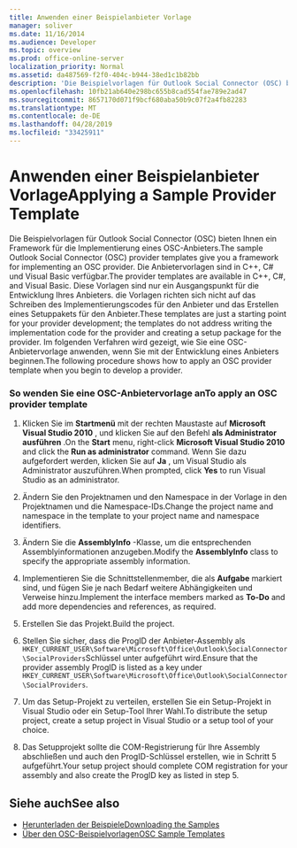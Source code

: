 ```yaml
---
title: Anwenden einer Beispielanbieter Vorlage
manager: soliver
ms.date: 11/16/2014
ms.audience: Developer
ms.topic: overview
ms.prod: office-online-server
localization_priority: Normal
ms.assetid: da487569-f2f0-404c-b944-38ed1c1b82bb
description: 'Die Beispielvorlagen für Outlook Social Connector (OSC) bieten Ihnen ein Framework für die Implementierung eines OSC-Anbieters. '
ms.openlocfilehash: 10fb21ab640e298bc655b8cad554fae789e2ad47
ms.sourcegitcommit: 8657170d071f9bcf680aba50b9c07f2a4fb82283
ms.translationtype: MT
ms.contentlocale: de-DE
ms.lasthandoff: 04/28/2019
ms.locfileid: "33425911"
---
```

# <a name="applying-a-sample-provider-template"></a><span data-ttu-id="9740e-103">Anwenden einer Beispielanbieter Vorlage</span><span class="sxs-lookup"><span data-stu-id="9740e-103">Applying a Sample Provider Template</span></span>

<span data-ttu-id="9740e-104">Die Beispielvorlagen für Outlook Social Connector (OSC) bieten Ihnen ein Framework für die Implementierung eines OSC-Anbieters.</span><span class="sxs-lookup"><span data-stu-id="9740e-104">The sample Outlook Social Connector (OSC) provider templates give you a framework for implementing an OSC provider.</span></span> <span data-ttu-id="9740e-105">Die Anbietervorlagen sind in C++, C# und Visual Basic verfügbar.</span><span class="sxs-lookup"><span data-stu-id="9740e-105">The provider templates are available in C++, C#, and Visual Basic.</span></span> <span data-ttu-id="9740e-106">Diese Vorlagen sind nur ein Ausgangspunkt für die Entwicklung Ihres Anbieters. die Vorlagen richten sich nicht auf das Schreiben des Implementierungscodes für den Anbieter und das Erstellen eines Setuppakets für den Anbieter.</span><span class="sxs-lookup"><span data-stu-id="9740e-106">These templates are just a starting point for your provider development; the templates do not address writing the implementation code for the provider and creating a setup package for the provider.</span></span> <span data-ttu-id="9740e-107">Im folgenden Verfahren wird gezeigt, wie Sie eine OSC-Anbietervorlage anwenden, wenn Sie mit der Entwicklung eines Anbieters beginnen.</span><span class="sxs-lookup"><span data-stu-id="9740e-107">The following procedure shows how to apply an OSC provider template when you begin to develop a provider.</span></span>
  
### <a name="to-apply-an-osc-provider-template"></a><span data-ttu-id="9740e-108">So wenden Sie eine OSC-Anbietervorlage an</span><span class="sxs-lookup"><span data-stu-id="9740e-108">To apply an OSC provider template</span></span>

1. <span data-ttu-id="9740e-109">Klicken Sie im **Startmenü** mit der rechten Maustaste auf **Microsoft Visual Studio 2010** , und klicken Sie auf den Befehl **als Administrator ausführen** .</span><span class="sxs-lookup"><span data-stu-id="9740e-109">On the **Start** menu, right-click **Microsoft Visual Studio 2010** and click the **Run as administrator** command.</span></span> <span data-ttu-id="9740e-110">Wenn Sie dazu aufgefordert werden, klicken Sie auf **Ja** , um Visual Studio als Administrator auszuführen.</span><span class="sxs-lookup"><span data-stu-id="9740e-110">When prompted, click **Yes** to run Visual Studio as an administrator.</span></span> 
    
2. <span data-ttu-id="9740e-111">Ändern Sie den Projektnamen und den Namespace in der Vorlage in den Projektnamen und die Namespace-IDs.</span><span class="sxs-lookup"><span data-stu-id="9740e-111">Change the project name and namespace in the template to your project name and namespace identifiers.</span></span>
    
3. <span data-ttu-id="9740e-112">Ändern Sie die **AssemblyInfo** -Klasse, um die entsprechenden Assemblyinformationen anzugeben.</span><span class="sxs-lookup"><span data-stu-id="9740e-112">Modify the **AssemblyInfo** class to specify the appropriate assembly information.</span></span> 
    
4. <span data-ttu-id="9740e-113">Implementieren Sie die Schnittstellenmember, die als **Aufgabe** markiert sind, und fügen Sie je nach Bedarf weitere Abhängigkeiten und Verweise hinzu.</span><span class="sxs-lookup"><span data-stu-id="9740e-113">Implement the interface members marked as **To-Do** and add more dependencies and references, as required.</span></span> 
    
5. <span data-ttu-id="9740e-114">Erstellen Sie das Projekt.</span><span class="sxs-lookup"><span data-stu-id="9740e-114">Build the project.</span></span>
    
6. <span data-ttu-id="9740e-115">Stellen Sie sicher, dass die ProgID der Anbieter-Assembly als `HKEY_CURRENT_USER\Software\Microsoft\Office\Outlook\SocialConnector\SocialProviders`Schlüssel unter aufgeführt wird.</span><span class="sxs-lookup"><span data-stu-id="9740e-115">Ensure that the provider assembly ProgID is listed as a key under  `HKEY_CURRENT_USER\Software\Microsoft\Office\Outlook\SocialConnector\SocialProviders`.</span></span>
    
7. <span data-ttu-id="9740e-116">Um das Setup-Projekt zu verteilen, erstellen Sie ein Setup-Projekt in Visual Studio oder ein Setup-Tool Ihrer Wahl.</span><span class="sxs-lookup"><span data-stu-id="9740e-116">To distribute the setup project, create a setup project in Visual Studio or a setup tool of your choice.</span></span>
    
8. <span data-ttu-id="9740e-117">Das Setupprojekt sollte die COM-Registrierung für Ihre Assembly abschließen und auch den ProgID-Schlüssel erstellen, wie in Schritt 5 aufgeführt.</span><span class="sxs-lookup"><span data-stu-id="9740e-117">Your setup project should complete COM registration for your assembly and also create the ProgID key as listed in step 5.</span></span>
    
## <a name="see-also"></a><span data-ttu-id="9740e-118">Siehe auch</span><span class="sxs-lookup"><span data-stu-id="9740e-118">See also</span></span>

- [<span data-ttu-id="9740e-119">Herunterladen der Beispiele</span><span class="sxs-lookup"><span data-stu-id="9740e-119">Downloading the Samples</span></span>](downloading-the-samples.md)
- [<span data-ttu-id="9740e-120">Über den OSC-Beispielvorlagen</span><span class="sxs-lookup"><span data-stu-id="9740e-120">OSC Sample Templates</span></span>](osc-sample-templates.md)

